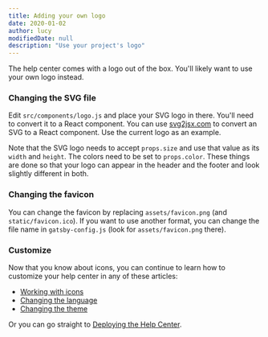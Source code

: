 ```yaml
---
title: Adding your own logo
date: 2020-01-02
author: lucy
modifiedDate: null
description: "Use your project's logo"
---
```


The help center comes with a logo out of the box. You'll likely want to use your own logo instead.

### Changing the SVG file

Edit `src/components/logo.js` and place your SVG logo in there. You'll need to convert it to a React component. You can use [svg2jsx.com](https://svg2jsx.com/) to convert an SVG to a React component. Use the current logo as an example.

Note that the SVG logo needs to accept `props.size` and use that value as its `width` and `height`. The colors need to be set to `props.color`. These things are done so that your logo can appear in the header and the footer and look slightly different in both.

### Changing the favicon

You can change the favicon by replacing `assets/favicon.png` (and `static/favicon.ico`). If you want to use another format, you can change the file name in `gatsby-config.js` (look for `assets/favicon.png` there).

### Customize

Now that you know about icons, you can continue to learn how to customize your help center in any of these articles:

- [Working with icons](/articles/customizing-icons)
- [Changing the language](/articles/customizing-locale)
- [Changing the theme](/articles/customizing-theme)

Or you can go straight to [Deploying the Help Center](/articles/deploy).

